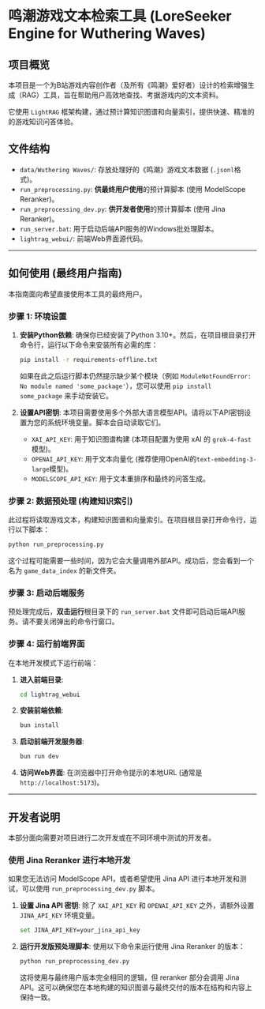# 鸣潮游戏文本检索工具 (LoreSeeker Engine for Wuthering Waves)

## 项目概览

本项目是一个为B站游戏内容创作者（及所有《鸣潮》爱好者）设计的检索增强生成（RAG）工具，旨在帮助用户高效地查找、考据游戏内的文本资料。

它使用 `LightRAG` 框架构建，通过预计算知识图谱和向量索引，提供快速、精准的的游戏知识问答体验。

## 文件结构

- `data/Wuthering Waves/`: 存放处理好的《鸣潮》游戏文本数据 (`.jsonl`格式)。
- `run_preprocessing.py`: **供最终用户使用**的预计算脚本 (使用 ModelScope Reranker)。
- `run_preprocessing_dev.py`: **供开发者使用**的预计算脚本 (使用 Jina Reranker)。
- `run_server.bat`: 用于启动后端API服务的Windows批处理脚本。
- `lightrag_webui/`: 前端Web界面源代码。

---

## 如何使用 (最终用户指南)

本指南面向希望直接使用本工具的最终用户。

### 步骤 1: 环境设置

1.  **安装Python依赖**:
    确保你已经安装了Python 3.10+。然后，在项目根目录打开命令行，运行以下命令来安装所有必需的库：
    ```bash
    pip install -r requirements-offline.txt
    ```
    如果在此之后运行脚本仍然提示缺少某个模块（例如 `ModuleNotFoundError: No module named 'some_package'`），您可以使用 `pip install some_package` 来手动安装它。

2.  **设置API密钥**:
    本项目需要使用多个外部大语言模型API。请将以下API密钥设置为您的系统环境变量。脚本会自动读取它们。

    - `XAI_API_KEY`: 用于知识图谱构建 (本项目配置为使用 xAI 的 `grok-4-fast` 模型)。
    - `OPENAI_API_KEY`: 用于文本向量化 (推荐使用OpenAI的`text-embedding-3-large`模型)。
    - `MODELSCOPE_API_KEY`: 用于文本重排序和最终的问答生成。

### 步骤 2: 数据预处理 (构建知识索引)

此过程将读取游戏文本，构建知识图谱和向量索引。在项目根目录打开命令行，运行以下脚本：

```bash
python run_preprocessing.py
```

这个过程可能需要一些时间，因为它会大量调用外部API。成功后，您会看到一个名为 `game_data_index` 的新文件夹。

### 步骤 3: 启动后端服务

预处理完成后，**双击运行**根目录下的 `run_server.bat` 文件即可启动后端API服务。请不要关闭弹出的命令行窗口。

### 步骤 4: 运行前端界面

在本地开发模式下运行前端：

1.  **进入前端目录**:
    ```bash
    cd lightrag_webui
    ```
2.  **安装前端依赖**:
    ```bash
    bun install
    ```
3.  **启动前端开发服务器**:
    ```bash
    bun run dev
    ```
4.  **访问Web界面**:
    在浏览器中打开命令提示的本地URL (通常是 `http://localhost:5173`)。

---

## 开发者说明

本部分面向需要对项目进行二次开发或在不同环境中测试的开发者。

### 使用 Jina Reranker 进行本地开发

如果您无法访问 ModelScope API，或者希望使用 Jina API 进行本地开发和测试，可以使用 `run_preprocessing_dev.py` 脚本。

1.  **设置 Jina API 密钥**:
    除了 `XAI_API_KEY` 和 `OPENAI_API_KEY` 之外，请额外设置 `JINA_API_KEY` 环境变量。
    ```bash
    set JINA_API_KEY=your_jina_api_key
    ```

2.  **运行开发版预处理脚本**:
    使用以下命令来运行使用 Jina Reranker 的版本：
    ```bash
    python run_preprocessing_dev.py
    ```
    这将使用与最终用户版本完全相同的逻辑，但 reranker 部分会调用 Jina API。这可以确保您在本地构建的知识图谱与最终交付的版本在结构和内容上保持一致。
